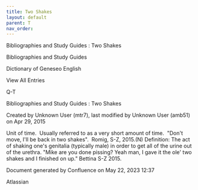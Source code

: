 ```yaml
---
title: Two Shakes
layout: default
parent: T
nav_order:
---
```


Bibliographies and Study Guides : Two Shakes

Bibliographies and Study Guides

Dictionary of Geneseo English

View All Entries

Q-T

Bibliographies and Study Guides : Two Shakes

Created by  Unknown User (mtr7), last modified by  Unknown User (amb51) on Apr 29, 2015

Unit of time.  Usually referred to as a very short amount of time.  &quot;Don't move, I'll be back in two shakes&quot;.  Romig, S-Z, 2015.(N) Definition: The act of shaking one's genitalia (typically male) in order to get all of the urine out of the urethra. &quot;Mike are you done pissing? Yeah man, I gave it the ole' two shakes and I finished on up.&quot; Bettina S-Z 2015. 

Document generated by Confluence on May 22, 2023 12:37

Atlassian
